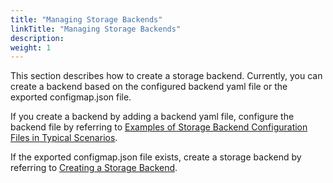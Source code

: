 ```yaml
---
title: "Managing Storage Backends"
linkTitle: "Managing Storage Backends"
description: 
weight: 1
---
```


This section describes how to create a storage backend. Currently, you can create a backend based on the configured backend yaml file or the exported configmap.json file.

If you create a backend by adding a backend yaml file, configure the backend file by referring to  [Examples of Storage Backend Configuration Files in Typical Scenarios](/docs/storage-backend-management/managing-storage-backends/creating-a-storage-backend/examples-of-storage-backend-configuration-files-in-typical-scenarios).

If the exported configmap.json file exists, create a storage backend by referring to  [Creating a Storage Backend](/docs/storage-backend-management/managing-storage-backends/creating-a-storage-backend).






